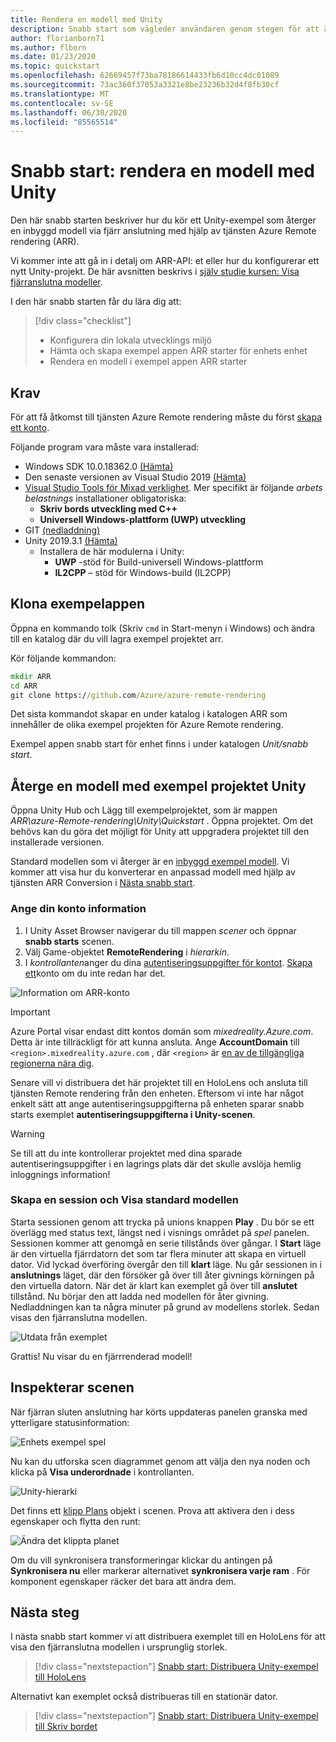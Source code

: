 ```yaml
---
title: Rendera en modell med Unity
description: Snabb start som vägleder användaren genom stegen för att återge en modell
author: florianborn71
ms.author: flborn
ms.date: 01/23/2020
ms.topic: quickstart
ms.openlocfilehash: 62669457f73ba78186614433fb6d10cc4dc01089
ms.sourcegitcommit: 73ac360f37053a3321e8be23236b32d4f8fb30cf
ms.translationtype: MT
ms.contentlocale: sv-SE
ms.lasthandoff: 06/30/2020
ms.locfileid: "85565514"
---
```

# <a name="quickstart-render-a-model-with-unity"></a>Snabb start: rendera en modell med Unity

Den här snabb starten beskriver hur du kör ett Unity-exempel som återger en inbyggd modell via fjärr anslutning med hjälp av tjänsten Azure Remote rendering (ARR).

Vi kommer inte att gå in i detalj om ARR-API: et eller hur du konfigurerar ett nytt Unity-projekt. De här avsnitten beskrivs i [själv studie kursen: Visa fjärranslutna modeller](../tutorials/unity/view-remote-models/view-remote-models.md).

I den här snabb starten får du lära dig att:
> [!div class="checklist"]
>
>* Konfigurera din lokala utvecklings miljö
>* Hämta och skapa exempel appen ARR starter för enhets enhet
>* Rendera en modell i exempel appen ARR starter

## <a name="prerequisites"></a>Krav

För att få åtkomst till tjänsten Azure Remote rendering måste du först [skapa ett konto](../how-tos/create-an-account.md).

Följande program vara måste vara installerad:

* Windows SDK 10.0.18362.0 [(Hämta)](https://developer.microsoft.com/windows/downloads/windows-10-sdk)
* Den senaste versionen av Visual Studio 2019 [(Hämta)](https://visualstudio.microsoft.com/vs/older-downloads/)
* [Visual Studio Tools för Mixad verklighet](https://docs.microsoft.com/windows/mixed-reality/install-the-tools). Mer specifikt är följande *arbets belastnings* installationer obligatoriska:
  * **Skriv bords utveckling med C++**
  * **Universell Windows-plattform (UWP) utveckling**
* GIT [(nedladdning)](https://git-scm.com/downloads)
* Unity 2019.3.1 [(Hämta)](https://unity3d.com/get-unity/download)
  * Installera de här modulerna i Unity:
    * **UWP** -stöd för Build-universell Windows-plattform
    * **IL2CPP** – stöd för Windows-build (IL2CPP)

## <a name="clone-the-sample-app"></a>Klona exempelappen

Öppna en kommando tolk (Skriv `cmd` in Start-menyn i Windows) och ändra till en katalog där du vill lagra exempel projektet arr.

Kör följande kommandon:

```cmd
mkdir ARR
cd ARR
git clone https://github.com/Azure/azure-remote-rendering
```

Det sista kommandot skapar en under katalog i katalogen ARR som innehåller de olika exempel projekten för Azure Remote rendering.

Exempel appen snabb start för enhet finns i under katalogen *Unit/snabb start*.

## <a name="rendering-a-model-with-the-unity-sample-project"></a>Återge en modell med exempel projektet Unity

Öppna Unity Hub och Lägg till exempelprojektet, som är mappen *ARR\azure-Remote-rendering\Unity\Quickstart* .
Öppna projektet. Om det behövs kan du göra det möjligt för Unity att uppgradera projektet till den installerade versionen.

Standard modellen som vi återger är en [inbyggd exempel modell](../samples/sample-model.md). Vi kommer att visa hur du konverterar en anpassad modell med hjälp av tjänsten ARR Conversion i [Nästa snabb start](convert-model.md).

### <a name="enter-your-account-info"></a>Ange din konto information

1. I Unity Asset Browser navigerar du till mappen *scener* och öppnar **snabb starts** scenen.
1. Välj Game-objektet **RemoteRendering** i *hierarkin*.
1. I *kontrollanten*anger du dina [autentiseringsuppgifter för kontot](../how-tos/create-an-account.md). [Skapa ett](../how-tos/create-an-account.md)konto om du inte redan har det.

![Information om ARR-konto](./media/arr-sample-account-info.png)

> [!IMPORTANT]
> Azure Portal visar endast ditt kontos domän som *mixedreality.Azure.com*. Detta är inte tillräckligt för att kunna ansluta.
> Ange **AccountDomain** till `<region>.mixedreality.azure.com` , där `<region>` är [en av de tillgängliga regionerna nära dig](../reference/regions.md).

Senare vill vi distribuera det här projektet till en HoloLens och ansluta till tjänsten Remote rendering från den enheten. Eftersom vi inte har något enkelt sätt att ange autentiseringsuppgifterna på enheten sparar snabb starts exemplet **autentiseringsuppgifterna i Unity-scenen**.

> [!WARNING]
> Se till att du inte kontrollerar projektet med dina sparade autentiseringsuppgifter i en lagrings plats där det skulle avslöja hemlig inloggnings information!

### <a name="create-a-session-and-view-the-default-model"></a>Skapa en session och Visa standard modellen

Starta sessionen genom att trycka på unions knappen **Play** . Du bör se ett överlägg med status text, längst ned i visnings området på *spel* panelen. Sessionen kommer att genomgå en serie tillstånds över gångar. I **Start** läge är den virtuella fjärrdatorn det som tar flera minuter att skapa en virtuell dator. Vid lyckad överföring övergår den till **klart** läge. Nu går sessionen in i **anslutnings** läget, där den försöker gå över till åter givnings körningen på den virtuella datorn. När det är klart kan exemplet gå över till **anslutet** tillstånd. Nu börjar den att ladda ned modellen för åter givning. Nedladdningen kan ta några minuter på grund av modellens storlek. Sedan visas den fjärranslutna modellen.

![Utdata från exemplet](media/arr-sample-output.png)

Grattis! Nu visar du en fjärrrenderad modell!

## <a name="inspecting-the-scene"></a>Inspekterar scenen

När fjärran sluten anslutning har körts uppdateras panelen granska med ytterligare statusinformation:

![Enhets exempel spel](./media/arr-sample-configure-session-running.png)

Nu kan du utforska scen diagrammet genom att välja den nya noden och klicka på **Visa underordnade** i kontrollanten.

![Unity-hierarki](./media/unity-hierarchy.png)

Det finns ett [klipp Plans](../overview/features/cut-planes.md) objekt i scenen. Prova att aktivera den i dess egenskaper och flytta den runt:

![Ändra det klippta planet](media/arr-sample-unity-cutplane.png)

Om du vill synkronisera transformeringar klickar du antingen på **Synkronisera nu** eller markerar alternativet **synkronisera varje ram** . För komponent egenskaper räcker det bara att ändra dem.

## <a name="next-steps"></a>Nästa steg

I nästa snabb start kommer vi att distribuera exemplet till en HoloLens för att visa den fjärranslutna modellen i ursprunglig storlek.

> [!div class="nextstepaction"]
> [Snabb start: Distribuera Unity-exempel till HoloLens](deploy-to-hololens.md)

Alternativt kan exemplet också distribueras till en stationär dator.

> [!div class="nextstepaction"]
> [Snabb start: Distribuera Unity-exempel till Skriv bordet](deploy-to-desktop.md)
